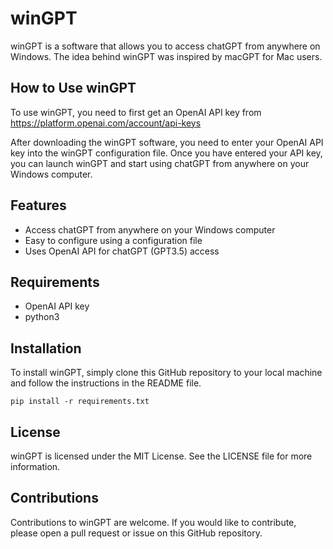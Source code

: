 
# winGPT

winGPT is a software that allows you to access chatGPT from anywhere on Windows. The idea behind winGPT was inspired by macGPT for Mac users.

## How to Use winGPT

To use winGPT, you need to first get an OpenAI API key from https://platform.openai.com/account/api-keys

After downloading the winGPT software, you need to enter your OpenAI API key into the winGPT configuration file. Once you have entered your API key, you can launch winGPT and start using chatGPT from anywhere on your Windows computer.

## Features

- Access chatGPT from anywhere on your Windows computer
- Easy to configure using a configuration file
- Uses OpenAI API for chatGPT (GPT3.5) access

## Requirements
- OpenAI API key
- python3

## Installation

To install winGPT, simply clone this GitHub repository to your local machine and follow the instructions in the README file.
```
pip install -r requirements.txt
```
## License

winGPT is licensed under the MIT License. See the LICENSE file for more information.

## Contributions

Contributions to winGPT are welcome. If you would like to contribute, please open a pull request or issue on this GitHub repository.
